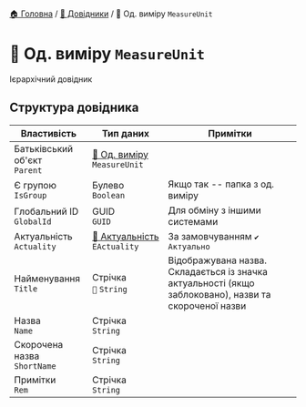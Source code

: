 ﻿[🏠 Головна](../README.MD) / [📘 Довідники](./README.MD) / 📘 Од. виміру `MeasureUnit`

# 📘 Од. виміру `MeasureUnit`
Ієрархічний довідник

## Структура довідника
| Властивість | Тип даних | Примітки |
|---|---|---|
| Батьківський об'єкт </br> `Parent` | [📘 Од. виміру](./Nomenclature.md) </br> `MeasureUnit` |  |
| Є групою </br> `IsGroup` | Булево </br> `Boolean` | Якщо так -- папка з од. виміру |
| Глобальний ID </br> `GlobalId` | GUID </br> `GUID` | Для обміну з іншими системами |
| Актуальність </br> `Actuality` | [🎲 Актуальність](../Enums/EActuality.md) </br> `EActuality` | За замовчуванням `✔️ Актуально` |
| Найменування </br> `Title` | Стрічка </br> `🔧` `String` | Відображувана назва. Складається із значка актуальності (якщо заблоковано), назви та скороченої назви |
| Назва </br> `Name` | Стрічка </br> `String` |  |
| Скорочена назва </br> `ShortName` | Стрічка </br> `String` |  |
| Примітки </br> `Rem` | Стрічка </br> `String` |  |